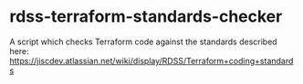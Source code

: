# rdss-terraform-standards-checker
A script which checks Terraform code against the standards described here: https://jiscdev.atlassian.net/wiki/display/RDSS/Terraform+coding+standards
